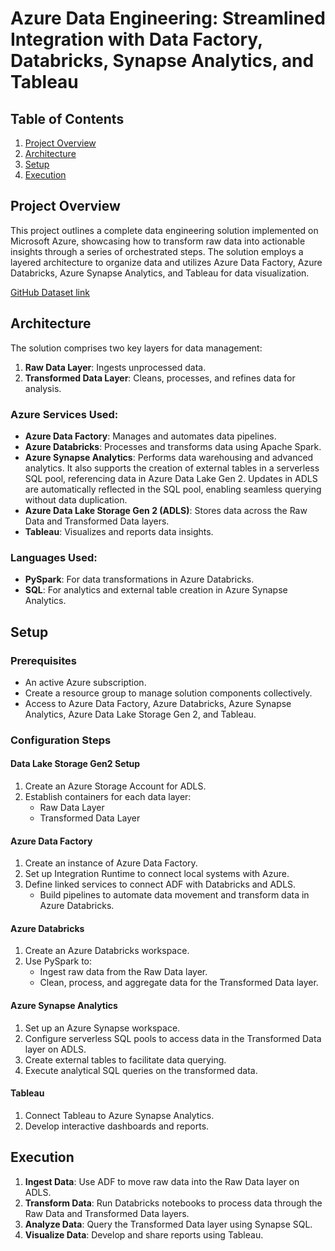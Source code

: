 # Azure Data Engineering: Streamlined Integration with Data Factory, Databricks, Synapse Analytics, and Tableau

## Table of Contents
1. [Project Overview](#project-overview)
2. [Architecture](#architecture)
3. [Setup](#setup)
4. [Execution](#execution)

## Project Overview
This project outlines a complete data engineering solution implemented on Microsoft Azure, showcasing how to transform raw data into actionable insights through a series of orchestrated steps. The solution employs a layered architecture to organize data and utilizes Azure Data Factory, Azure Databricks, Azure Synapse Analytics, and Tableau for data visualization.

[GitHub Dataset link](https://github.com/VarshaSri21/tokyo-olympic/tree/main/Datasets)

## Architecture
The solution comprises two key layers for data management:
1. **Raw Data Layer**: Ingests unprocessed data.
2. **Transformed Data Layer**: Cleans, processes, and refines data for analysis.

### Azure Services Used:
- **Azure Data Factory**: Manages and automates data pipelines.
- **Azure Databricks**: Processes and transforms data using Apache Spark.
- **Azure Synapse Analytics**: Performs data warehousing and advanced analytics. It also supports the creation of external tables in a serverless SQL pool, referencing data in Azure Data Lake Gen 2. Updates in ADLS are automatically reflected in the SQL pool, enabling seamless querying without data duplication.
- **Azure Data Lake Storage Gen 2 (ADLS)**: Stores data across the Raw Data and Transformed Data layers.
- **Tableau**: Visualizes and reports data insights.

### Languages Used:
- **PySpark**: For data transformations in Azure Databricks.
- **SQL**: For analytics and external table creation in Azure Synapse Analytics.

## Setup

### Prerequisites
- An active Azure subscription.
- Create a resource group to manage solution components collectively.
- Access to Azure Data Factory, Azure Databricks, Azure Synapse Analytics, Azure Data Lake Storage Gen 2, and Tableau.

### Configuration Steps

#### Data Lake Storage Gen2 Setup
1. Create an Azure Storage Account for ADLS.
2. Establish containers for each data layer:
   - Raw Data Layer
   - Transformed Data Layer

#### Azure Data Factory
1. Create an instance of Azure Data Factory.
2. Set up Integration Runtime to connect local systems with Azure.
3. Define linked services to connect ADF with Databricks and ADLS.
   - Build pipelines to automate data movement and transform data in Azure Databricks.

#### Azure Databricks
1. Create an Azure Databricks workspace.
2. Use PySpark to:
   - Ingest raw data from the Raw Data layer.
   - Clean, process, and aggregate data for the Transformed Data layer.

#### Azure Synapse Analytics
1. Set up an Azure Synapse workspace.
2. Configure serverless SQL pools to access data in the Transformed Data layer on ADLS.
3. Create external tables to facilitate data querying.
4. Execute analytical SQL queries on the transformed data.

#### Tableau
1. Connect Tableau to Azure Synapse Analytics.
2. Develop interactive dashboards and reports.

## Execution

1. **Ingest Data**: Use ADF to move raw data into the Raw Data layer on ADLS.
2. **Transform Data**: Run Databricks notebooks to process data through the Raw Data and Transformed Data layers.
3. **Analyze Data**: Query the Transformed Data layer using Synapse SQL.
4. **Visualize Data**: Develop and share reports using Tableau.
